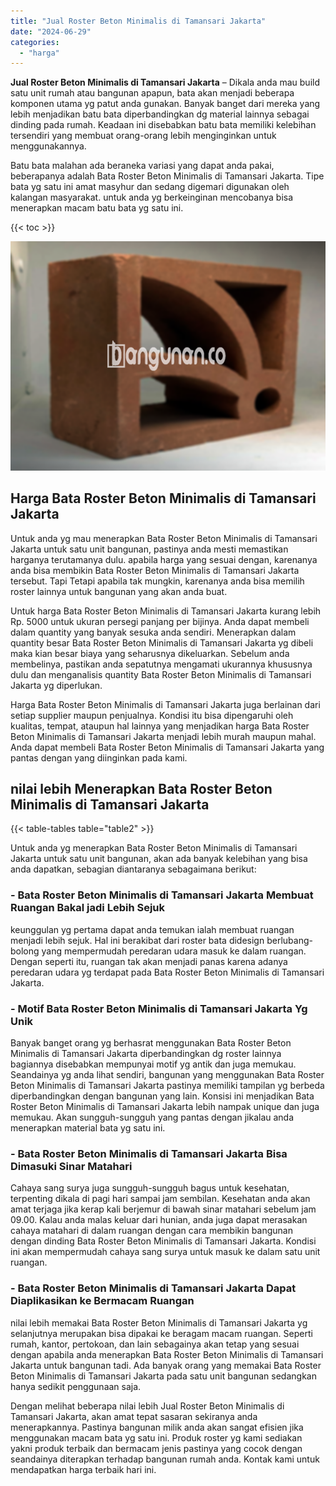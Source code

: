 ```yaml
---
title: "Jual Roster Beton Minimalis di Tamansari Jakarta"
date: "2024-06-29"
categories: 
  - "harga"
---
```


**Jual Roster Beton Minimalis di Tamansari Jakarta** – Dikala anda mau build satu unit rumah atau bangunan apapun, bata akan menjadi beberapa komponen utama yg patut anda gunakan. Banyak banget dari mereka yang lebih menjadikan batu bata diperbandingkan dg material lainnya sebagai dinding pada rumah. Keadaan ini disebabkan batu bata memiliki kelebihan tersendiri yang membuat orang-orang lebih menginginkan untuk menggunakannya.

Batu bata malahan ada beraneka variasi yang dapat anda pakai, beberapanya adalah Bata Roster Beton Minimalis di Tamansari Jakarta. Tipe bata yg satu ini amat masyhur dan sedang digemari digunakan oleh kalangan masyarakat. untuk anda yg berkeinginan mencobanya bisa menerapkan macam batu bata yg satu ini.

{{< toc >}}

![Jual Roster Beton Minimalis di Tamansari Jakarta](/images/bata-roster-minimalis-40.png)

## Harga Bata Roster Beton Minimalis di Tamansari Jakarta

Untuk anda yg mau menerapkan Bata Roster Beton Minimalis di Tamansari Jakarta untuk satu unit bangunan, pastinya anda mesti memastikan harganya terutamanya dulu. apabila harga yang sesuai dengan, karenanya anda bisa membikin Bata Roster Beton Minimalis di Tamansari Jakarta tersebut. Tapi Tetapi apabila tak mungkin, karenanya anda bisa memilih roster lainnya untuk bangunan yang akan anda buat.

Untuk harga Bata Roster Beton Minimalis di Tamansari Jakarta kurang lebih Rp. 5000 untuk ukuran persegi panjang per bijinya. Anda dapat membeli dalam quantity yang banyak sesuka anda sendiri. Menerapkan dalam quantity besar Bata Roster Beton Minimalis di Tamansari Jakarta yg dibeli maka kian besar biaya yang seharusnya dikeluarkan. Sebelum anda membelinya, pastikan anda sepatutnya mengamati ukurannya khususnya dulu dan menganalisis quantity Bata Roster Beton Minimalis di Tamansari Jakarta yg diperlukan.

Harga Bata Roster Beton Minimalis di Tamansari Jakarta juga berlainan dari setiap supplier maupun penjualnya. Kondisi itu bisa dipengaruhi oleh kualitas, tempat, ataupun hal lainnya yang menjadikan harga Bata Roster Beton Minimalis di Tamansari Jakarta menjadi lebih murah maupun mahal. Anda dapat membeli Bata Roster Beton Minimalis di Tamansari Jakarta yang pantas dengan yang diinginkan pada kami.

## nilai lebih Menerapkan Bata Roster Beton Minimalis di Tamansari Jakarta

{{< table-tables table="table2" >}}

Untuk anda yg menerapkan Bata Roster Beton Minimalis di Tamansari Jakarta untuk satu unit bangunan, akan ada banyak kelebihan yang bisa anda dapatkan, sebagian diantaranya sebagaimana berikut:

### \- Bata Roster Beton Minimalis di Tamansari Jakarta Membuat Ruangan Bakal jadi Lebih Sejuk

keunggulan yg pertama dapat anda temukan ialah membuat ruangan menjadi lebih sejuk. Hal ini berakibat dari roster bata didesign berlubang-bolong yang mempermudah peredaran udara masuk ke dalam ruangan. Dengan seperti itu, ruangan tak akan menjadi panas karena adanya peredaran udara yg terdapat pada Bata Roster Beton Minimalis di Tamansari Jakarta.

### \- Motif Bata Roster Beton Minimalis di Tamansari Jakarta Yg Unik

Banyak banget orang yg berhasrat menggunakan Bata Roster Beton Minimalis di Tamansari Jakarta diperbandingkan dg roster lainnya bagiannya disebabkan mempunyai motif yg antik dan juga memukau. Seandainya yg anda lihat sendiri, bangunan yang menggunakan Bata Roster Beton Minimalis di Tamansari Jakarta pastinya memiliki tampilan yg berbeda diperbandingkan dengan bangunan yang lain. Konsisi ini menjadikan Bata Roster Beton Minimalis di Tamansari Jakarta lebih nampak unique dan juga memukau. Akan sungguh-sungguh yang pantas dengan jikalau anda menerapkan material bata yg satu ini.

### \- Bata Roster Beton Minimalis di Tamansari Jakarta Bisa Dimasuki Sinar Matahari

Cahaya sang surya juga sungguh-sungguh bagus untuk kesehatan, terpenting dikala di pagi hari sampai jam sembilan. Kesehatan anda akan amat terjaga jika kerap kali berjemur di bawah sinar matahari sebelum jam 09.00. Kalau anda malas keluar dari hunian, anda juga dapat merasakan cahaya matahari di dalam ruangan dengan cara membikin bangunan dengan dinding Bata Roster Beton Minimalis di Tamansari Jakarta. Kondisi ini akan mempermudah cahaya sang surya untuk masuk ke dalam satu unit ruangan.

### \- Bata Roster Beton Minimalis di Tamansari Jakarta Dapat Diaplikasikan ke Bermacam Ruangan

nilai lebih memakai Bata Roster Beton Minimalis di Tamansari Jakarta yg selanjutnya merupakan bisa dipakai ke beragam macam ruangan. Seperti rumah, kantor, pertokoan, dan lain sebagainya akan tetap yang sesuai dengan apabila anda menerapkan Bata Roster Beton Minimalis di Tamansari Jakarta untuk bangunan tadi. Ada banyak orang yang memakai Bata Roster Beton Minimalis di Tamansari Jakarta pada satu unit bangunan sedangkan hanya sedikit penggunaan saja.

Dengan melihat beberapa nilai lebih Jual Roster Beton Minimalis di Tamansari Jakarta, akan amat tepat sasaran sekiranya anda menerapkannya. Pastinya bangunan milik anda akan sangat efisien jika menggunakan macam bata yg satu ini. Produk roster yg kami sediakan yakni produk terbaik dan bermacam jenis pastinya yang cocok dengan seandainya diterapkan terhadap bangunan rumah anda. Kontak kami untuk mendapatkan harga terbaik hari ini.
